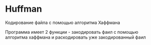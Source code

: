 # Huffman
Кодирование файла с помощью алгоритма Хаффмана

Программа имеет 2 функции - закодировать фаил с помощью алгоритма хаффмана и раскодировать уже закодированный фаил
